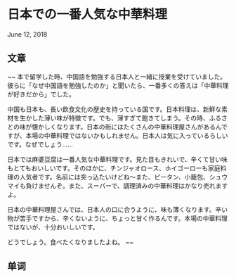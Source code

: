 # 日本での一番人気な中華料理
June 12, 2018

## 文章
~~
本で留学した時、中国語を勉強する日本人と一緒に授業を受けていました。彼らに「なぜ中国語を勉強したのか」と聞いたら、一番多くの答えは「中華料理が好きだから」でした。 

中国も日本も、長い飲食文化の歴史を持っている国です。日本料理は、新鮮な素材を生かした薄い味が特徴です。でも、薄すぎて飽きてしまう。その時、ふるさとの味が懐かしくなります。日本の街にはたくさんの中華料理屋さんがあるんですが、本場の中華料理ではないかもしれません。日本人は気に入っているらしいです。なぜでしょう…… 

日本では麻婆豆腐は一番人気な中華料理です。見た目もきれいで、辛くて甘い味もとてもおいしいです。そのほかに、チンジャオロース、ホイゴーローも家庭料理の人気者です。名前には突っ込たいけどね～また、ピータン、小籠包、シュウマイも負けませんぞ。また、スーパーで、調理済みの中華料理はかなり売れますよ。 

日本の中華料理屋さんでは、日本人の口に合うように、味も薄くなります。辛い物が苦手ですから、辛くないように、ちょっと甘く作るんです。本場の中華料理ではないが、十分おいしいです。 

どうでしょう。食べたくなりましたよね。
~~

## 单词




